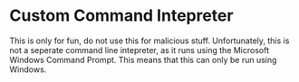 # Custom Command Intepreter
This is only for fun, do not use this for malicious stuff.
Unfortunately, this is not a seperate command line intepreter, as it runs using the Microsoft Windows Command Prompt. This means that this can only be run using Windows.